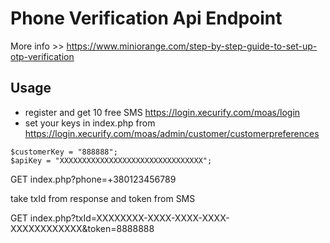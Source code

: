 # Phone Verification Api Endpoint

More info >> https://www.miniorange.com/step-by-step-guide-to-set-up-otp-verification

## Usage

- register and get 10 free SMS https://login.xecurify.com/moas/login
- set your keys in index.php from https://login.xecurify.com/moas/admin/customer/customerpreferences

```index.php
$customerKey = "888888";
$apiKey = "XXXXXXXXXXXXXXXXXXXXXXXXXXXXXXXX";
```

GET index.php?phone=+380123456789

take txId from response and token from SMS

GET index.php?txId=XXXXXXXX-XXXX-XXXX-XXXX-XXXXXXXXXXXX&token=8888888